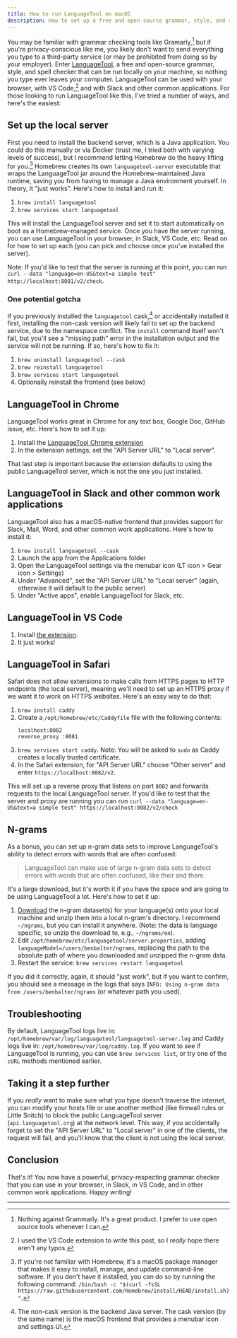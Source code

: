 ```yaml
---
title: How to run LanguageTool on macOS
description: How to set up a free and open-source grammar, style, and spell checker that can be run locally on your machine without sending data to a third-party services like Grammarly, preserving the privacy of what you type.
---
```


You may be familiar with grammar checking tools like Gramarly,[^grammarly] but if you're privacy-conscious like me, you likely don't want to send everything you type to a third-party service (or may be prohibited from doing so by your employer). Enter [LanguageTool](https://languagetool.org/), a free and open-source grammar, style, and spell checker that can be run locally on your machine, so nothing you type ever leaves your computer. LanguageTool can be used with your browser, with VS Code,[^vscode] and with Slack and other common applications. For those looking to run LanguageTool like this, I've tried a number of ways, and here's the easiest:

## Set up the local server

First you need to install the backend server, which is a Java application. You could do this manually or via Docker (trust me, I tried both with varying levels of success), but I recommend letting Homebrew do the heavy lifting for you.[^homebrew] Homebrew creates its own `languagetool-server` executable that wraps the LanguageTool jar around the Homebrew-maintained Java runtime, saving you from having to manage a Java environment yourself. In theory, it "just works". Here's how to install and run it:

1. `brew install languagetool`
2. `brew services start languagetool`

This will install the LanguageTool server and set it to start automatically on boot as a Homebrew-managed service. Once you have the server running, you can use LanguageTool in your browser, in Slack, VS Code, etc. Read on for how to set up each (you can pick and choose once you've installed the server). 

Note: If you'd like to test that the server is running at this point, you can run `curl --data "language=en-US&text=a simple test" http://localhost:8081/v2/check`.

### One potential gotcha

If you previously installed the `languagetool` cask,[^disambiguation] or accidentally installed it first, installing the non-cask version will likely fail to set up the backend service, due to the namespace conflict. The `install` command itself won't fail, but you'll see a "missing path" error in the installation output and the service will not be running. If so, here's how to fix it:

1. `brew uninstall languagetool --cask`
3. `brew reinstall languagetool`
4. `brew services start languagetool`
5. Optionally reinstall the frontend (see below)

## LanguageTool in Chrome

LanguageTool works great in Chrome for any text box, Google Doc, GitHub issue, etc. Here's how to set it up:

1. Install the [LanguageTool Chrome extension](https://languagetool.org/chrome/)
2. In the extension settings, set the "API Server URL" to "Local server".

That last step is important because the extension defaults to using the public LanguageTool server, which is not the one you just installed.

## LanguageTool in Slack and other common work applications

LanguageTool also has a macOS-native frontend that provides support for Slack, Mail, Word, and other common work applications. Here's how to install it:

1. `brew install languagetool --cask`
2. Launch the app from the Applications folder
3. Open the LanguageTool settings via the menubar icon (LT icon > Gear icon > Settings)
2. Under "Advanced", set the "API Server URL" to "Local server" (again, otherwise it will default to the public server)
3. Under "Active apps", enable LanguageTool for Slack, etc.

## LanguageTool in VS Code

1. Install [the extension](https://marketplace.visualstudio.com/items?itemName=davidlday.languagetool-linter).
2. It just works!

## LanguageTool in Safari

Safari does not allow extensions to make calls from HTTPS pages to HTTP endpoints (the local server), meaning we'll need to set up an HTTPS proxy if we want it to work on HTTPS websites. Here's an easy way to do that:
 
1. `brew install caddy`
2. Create a `/opt/homebrew/etc/Caddyfile` file with the following contents:
    ```    
    localhost:8082    
    reverse_proxy :8081
    ```
3. `brew services start caddy`. Note: You will be asked to `sudo` as Caddy creates a locally trusted certificate.
4. In the Safari extension, for "API Server URL" choose "Other server" and enter `https://localhost:8082/v2`. 

This will set up a reverse proxy that listens on port `8082` and forwards requests to the local LanguageTool server. If you'd like to test that the server and proxy are running you can run `curl --data "language=en-US&text=a simple test" https://localhost:8082/v2/check`

## N-grams

As a bonus, you can set up n-gram data sets to improve LanguageTool's ability to detect errors with words that are often confused:

> LanguageTool can make use of large n-gram data sets to detect errors with words that are often confused, like their and there.

It's a large download, but it's worth it if you have the space and are going to be using LanguageTool a lot. Here's how to set it up:

1. [Download](http://languagetool.org/download/ngram-data/) the n-gram dataset(s) for your language(s) onto your local machine and unzip them into a local n-gram's directory. I recommend `~/ngrams`, but you can install it anywhere. (Note: the data is language specific, so unzip the download to, e.g., `~/ngrams/en`).
2. Edit `/opt/homebrew/etc/languagetool/server.properties`, adding `languageModel=/users/benbalter/ngrams`, replacing the path to the absolute path of where you downloaded and unzipped the n-gram data.
3. Restart the service: `brew services restart languagetool`

If you did it correctly, again, it should "just work", but if you want to confirm, you should see a message in the logs that says `INFO: Using n-gram data from /users/benbalter/ngrams` (or whatever path you used).

## Troubleshooting

By default, LanguageTool logs live in: `/opt/homebrew/var/log/languagetool/languagetool-server.log` and Caddy logs live in: `/opt/homebrew/var/log/caddy.log`. If you want to see if LanguageTool is running, you can use `brew services list`, or try one of the `cURL` methods mentioned earlier.

## Taking it a step further

If you *really* want to make sure what you type doesn't traverse the internet, you can modify your hosts file or use another method (like firewall rules or Little Snitch) to block the public LanguageTool server (`api.languagetool.org`) at the network level. This way, if you accidentally forget to set the "API Server URL" to "Local server" in one of the clients, the request will fail, and you'll know that the client is not using the local server.

## Conclusion

That's it! You now have a powerful, privacy-respecting grammar checker that you can use in your browser, in Slack, in VS Code, and in other common work applications. Happy writing!

---

[^disambiguation]: The non-cask version is the backend Java server. The cask version (by the same name) is the macOS frontend that provides a menubar icon and settings UI.
[^homebrew]: If you're not familiar with Homebrew, it's a macOS package manager that makes it easy to install, manage, and update command-line software. If you don't have it installed, you can do so by running the following command: `/bin/bash -c "$(curl -fsSL https://raw.githubusercontent.com/Homebrew/install/HEAD/install.sh)"`.
[^grammarly]: Nothing against Grammarly. It's a great product. I prefer to use open source tools whenever I can.
[^vscode]: I used the VS Code extension to write this post, so I *really* hope there aren't any typos.